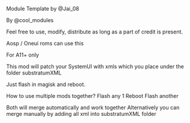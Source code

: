 Module Template by @Jai_08

By @cool_modules 

Feel free to use, modify, distribute as long as a part of credit is present.

Aosp / Oneui roms can use this

For A11+ only

This mod will patch your SystemUI with xmls which you place under the folder substratumXML


Just flash in magisk and reboot.


How to use multiple mods together?
Flash any 1
Reboot
Flash another

Both will merge automatically and work together
Alternatively you can merge manually by adding all xml into substratumXML folder